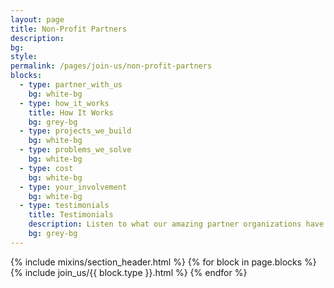```yaml
---
layout: page
title: Non-Profit Partners
description:
bg:
style:
permalink: /pages/join-us/non-profit-partners
blocks:
  - type: partner_with_us
    bg: white-bg
  - type: how_it_works
    title: How It Works
    bg: grey-bg
  - type: projects_we_build
    bg: white-bg
  - type: problems_we_solve
    bg: white-bg
  - type: cost
    bg: white-bg
  - type: your_involvement
    bg: white-bg
  - type: testimonials
    title: Testimonials
    description: Listen to what our amazing partner organizations have to say...
    bg: grey-bg
---
```


{% include mixins/section_header.html %}
{% for block in page.blocks %}
  {% include join_us/{{ block.type }}.html %}
{% endfor %}
